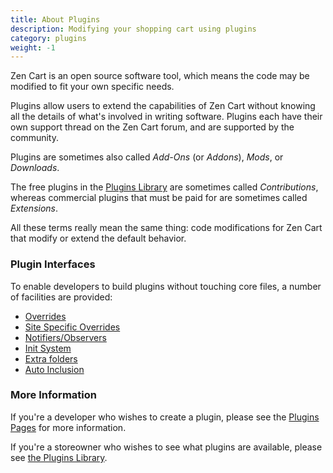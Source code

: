 ```yaml
---
title: About Plugins 
description: Modifying your shopping cart using plugins 
category: plugins
weight: -1
---
```


Zen Cart is an open source software tool, which means the code may be 
modified to fit your own specific needs.  

Plugins allow users to extend the capabilities of Zen Cart without knowing 
all the details of what's involved in writing software.  Plugins each 
have their own support thread on the Zen Cart forum, and are supported 
by  the community. 

Plugins are sometimes also called *Add-Ons* (or *Addons*), *Mods*, or *Downloads*. 

The free plugins in the [Plugins Library](https://www.zen-cart.com/downloads.php) are sometimes called *Contributions*, whereas 
commercial plugins that must be paid for are sometimes called 
*Extensions*.  

All these terms really mean the same thing: 
code modifications for Zen Cart that modify or extend the default behavior. 


### Plugin Interfaces 
To enable developers to build plugins 
without touching core files, 
a number of facilities are provided: 

* [Overrides](/user/template/template_overrides/)
* [Site Specific Overrides](/user/customizing/site_specific_overrides/)
* [Notifiers/Observers](/dev/code/notifiers/)
* [Init System](/dev/code/init_system/)
* [Extra folders](/dev/code/extra_folders/) 
* [Auto Inclusion](/dev/code/inclusion/) 

### More Information 

If you're a developer who wishes to create a plugin, please see 
the [Plugins Pages](/dev/plugins/) for more information. 

If you're a storeowner who wishes to see what plugins are available, please see [the Plugins Library](https://www.zen-cart.com/downloads.php). 
